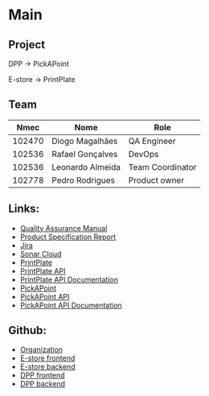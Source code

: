 # Main

## Project
DPP -> PickAPoint

E-store -> PrintPlate

## Team
| Nmec | Nome | Role |
| --- | --- | --- |
| 102470 | Diogo Magalhães | QA Engineer |
| 102536 | Rafael Gonçalves | DevOps |
| 102536 | Leonardo Almeida | Team Coordinator |
| 102778 | Pedro Rodrigues | Product owner | 

## Links:
- [Quality Assurance Manual](https://docs.google.com/document/d/1yHlPztoHa5wvIR_kl---zGPGZBk4Qx8Us6oWvhbCnoU)
- [Product Specification Report](https://docs.google.com/document/d/19Etld2cmngpEBEXrfLkJqL3Faa3TPCNqQ-WfZhJ-Tls)
- [Jira](https://pickapoint.atlassian.net/jira/software/projects/PIC/boards/1)
- [Sonar Cloud](https://sonarcloud.io/summary/overall?id=PickAPoint_DPP_Backend)
- [PrintPlate](https://printplate.pages.dev/)
- [PrintPlate API]()
- [PrintPlate API Documentation]()
- [PickAPoint]()
- [PickAPoint API]()
- [PickAPoint API Documentation]()

## Github:
- [Organization](https://github.com/PickAPoint)
- [E-store frontend](https://github.com/PickAPoint/PrintPlate)
- [E-store backend](https://github.com/PickAPoint/eStore_Backend)
- [DPP frontend](https://github.com/PickAPoint/DPP_Frontend)
- [DPP backend](https://github.com/PickAPoint/DPP_Backend)
